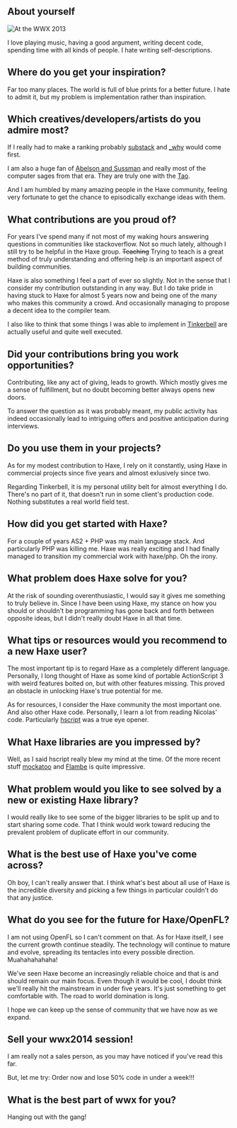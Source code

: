 [_template]: ../../interview.html
[_author_]: https://twitter.com/back2dos

## About yourself

![At the WWX 2013](https://lh3.googleusercontent.com/--uKWUMFrbUo/UadZaFewewI/AAAAAAAAAGw/4TUq8IpV23E/w911-h607-no/IMG_1068.jpg)


I love playing music, having a good argument, writing decent code, spending time with all kinds of people. I hate writing self-descriptions.

## Where do you get your inspiration?

Far too many places. The world is full of blue prints for a better future. I hate to admit it, but my problem is implementation rather than inspiration.

## Which creatives/developers/artists do you admire most?

If I really had to make a ranking probably [substack](//www.youtube.com/watch?v=DCQNm6yiZh0) and [&#95;why](//en.wikipedia.org/wiki/Markaby) would come first. 

I am also a huge fan of [Abelson and Sussman](//www.youtube.com/watch?v=2Op3QLzMgSY&list=PL8FE88AA54363BC46) and really most of the computer sages from that era. They are truly one with the [Tao](//www.mit.edu/~xela/tao.html).

And I am humbled by many amazing people in the Haxe community, feeling very fortunate to get the chance to episodically exchange ideas with them.

## What contributions are you proud of?

For years I've spend many if not most of my waking hours answering questions in communities like stackoverflow. Not so much lately, although I still try to be helpful in the Haxe group. <del>Teaching</del> Trying to teach is a great method of truly understanding and offering help is an important aspect of building communities.

Haxe is also something I feel a part of ever so slightly. Not in the sense that I consider my contribution outstanding in any way. But I do take pride in having stuck to Haxe for almost 5 years now and being one of the many who makes this community a crowd. And occasionally managing to propose a decent idea to the compiler team.

I also like to think that some things I was able to implement in [Tinkerbell](//github.com/haxe_tink/) are actually useful and quite well executed.

## Did your contributions bring you work opportunities?

Contributing, like any act of giving, leads to growth. Which mostly gives me a sense of fulfillment, but no doubt becoming better always opens new doors.

To answer the question as it was probably meant, my public activity has indeed occasionally lead to intriguing offers and positive anticipation during interviews.

## Do you use them in your projects?

As for my modest contribution to Haxe, I rely on it constantly, using Haxe in commercial projects since five years and almost exlusively since two.

Regarding Tinkerbell, it is my personal utility belt for almost everything I do. There's no part of it, that doesn't run in some client's production code. Nothing substitutes a real world field test.

## How did you get started with Haxe?

For a couple of years AS2 + PHP was my main language stack. And particularly PHP was killing me. Haxe was really exciting and I had finally managed to transition my commercial work with haxe/php. Oh the irony.

## What problem does Haxe solve for you?

At the risk of sounding overenthusiastic, I would say it gives me something to truly believe in. Since I have been using Haxe, my stance on how you should or shouldn't be programming has gone back and forth between opposite ideas, but I didn't really doubt Haxe in all that time.

## What tips or resources would you recommend to a new Haxe user?

The most important tip is to regard Haxe as a completely different language. Personally, I long thought of Haxe as some kind of portable ActionScript 3 with weird features bolted on, but with other features missing. This proved an obstacle in unlocking Haxe's true potential for me.

As for resources, I consider the Haxe community the most important one. And also other Haxe code. Personally, I learn a lot from reading Nicolas' code. Particularly [hscript](//code.google.com/p/hscript/) was a true eye opener.

## What Haxe libraries are you impressed by?

Well, as I said hscript really blew my mind at the time. Of the more recent stuff [mockatoo](//github.com/misprintt/mockatoo) and [Flambe](//github.com/aduros/flambe) is quite impressive.

## What problem would you like to see solved by a new or existing Haxe library?

I would really like to see some of the bigger libraries to be split up and to start sharing some code. That I think would work toward reducing the prevalent problem of duplicate effort in our community. 

## What is the best use of Haxe you've come across?

Oh boy, I can't really answer that. I think what's best about all use of Haxe is the incredible diversity and picking a few things in particular couldn't do that any justice.

## What do you see for the future for Haxe/OpenFL?

I am not using OpenFL so I can't comment on that. As for Haxe itself, I see the current growth continue steadily. The technology will continue to mature and evolve, spreading its tentacles into every possible direction. Muahahahahaha!

We've seen Haxe become an increasingly reliable choice and that is and should remain our main focus. Even though it would be cool, I doubt think we'll really hit the mainstream in under five years. It's just something to get comfortable with. The road to world domination is long. 

I hope we can keep up the sense of community that we have now as we expand.

## Sell your wwx2014 session!

I am really not a sales person, as you may have noticed if you've read this far.

But, let me try: Order now and lose 50% code in under a week!!!

## What is the best part of wwx for you?

Hanging out with the gang!
